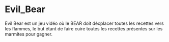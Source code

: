 # Evil_Bear
Evil Bear est un jeu vidéo où le BEAR doit décplacer toutes les recettes vers les flammes, le but étant de faire cuire toutes les recettes présentes sur les marmites pour gagner.
